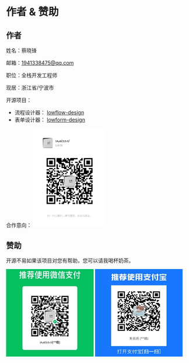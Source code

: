 # 作者 & 赞助
## 作者
姓名：蔡晓锋

邮箱：1941338475@qq.com

职位：全栈开发工程师

现居：浙江省/宁波市

开源项目：
* 流程设计器： [lowflow-design](https://gitee.com/cai_xiao_feng/lowflow-design)
* 表单设计器： [lowform-design](https://gitee.com/cai_xiao_feng/lowform-design)

合作意向：
<img src="./public/wx.jpg"  width="200" />
## 赞助

开源不易如果该项目对您有帮助，您可以请我喝杯奶茶。
<p>
    <img alt="微信" src="./public/wxpay.png" height="240" width="240" style="display: inline-block"/>
    <img alt="支付宝" src="./public/alipay.png" height="240" width="240" style="display: inline-block"/>
</p>